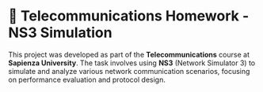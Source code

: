 # 📡 **Telecommunications Homework - NS3 Simulation**

This project was developed as part of the **Telecommunications** course at **Sapienza University**. The task involves using **NS3** (Network Simulator 3) to simulate and analyze various network communication scenarios, focusing on performance evaluation and protocol design.
